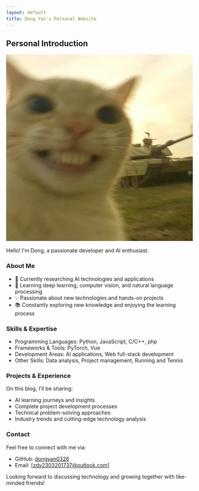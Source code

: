 ```yaml
---
layout: default
title: Dong Yan's Personal Website
---
```




## Personal Introduction

![Portrait](/assets/images/portrait.jpg)

Hello! I'm Dong, a passionate developer and AI enthusiast.

### About Me

- 🔭 Currently researching AI technologies and applications
- 🌱 Learning deep learning, computer vision, and natural language processing
- 💡 Passionate about new technologies and hands-on projects
- 📚 Constantly exploring new knowledge and enjoying the learning process

### Skills & Expertise

- Programming Languages: Python, JavaScript, C/C++, php
- Frameworks & Tools: PyTorch, Vue
- Development Areas: AI applications, Web full-stack development
- Other Skills: Data analysis, Project management, Running and Tennis

### Projects & Experience

On this blog, I'll be sharing:
- AI learning journeys and insights
- Complete project development processes
- Technical problem-solving approaches
- Industry trends and cutting-edge technology analysis

### Contact

Feel free to connect with me via:
- GitHub: [dongyan0326](https://github.com/dongyan0326)
- Email: [zdy2303201737@outlook.com]

Looking forward to discussing technology and growing together with like-minded friends!
